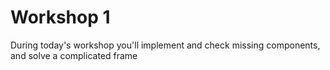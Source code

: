 # Workshop 1

During today's workshop you'll implement and check missing components, and solve a complicated frame